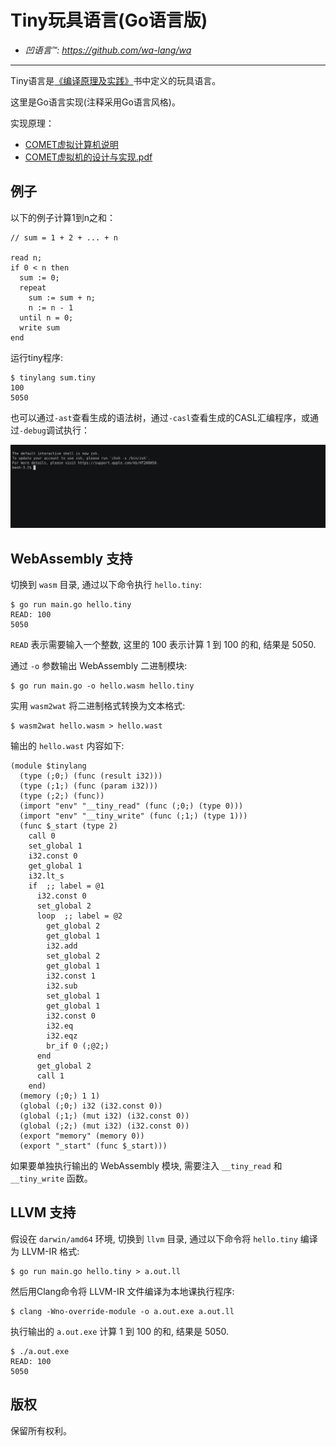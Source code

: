 
# Tiny玩具语言(Go语言版)

- *凹语言™: https://github.com/wa-lang/wa*

---

Tiny语言是[《编译原理及实践》](https://book.douban.com/subject/1088057/)书中定义的玩具语言。

这里是Go语言实现(注释采用Go语言风格)。

实现原理：

- [COMET虚拟计算机说明](./comet/README.md)
- [COMET虚拟机的设计与实现.pdf](./_docs/comet-vm.pdf)

## 例子

以下的例子计算1到n之和：

```
// sum = 1 + 2 + ... + n

read n;
if 0 < n then
  sum := 0;
  repeat
    sum := sum + n;
    n := n - 1
  until n = 0;
  write sum
end
```

运行tiny程序:

```
$ tinylang sum.tiny 
100
5050
```

也可以通过`-ast`查看生成的语法树，通过`-casl`查看生成的CASL汇编程序，或通过`-debug`调试执行：

![](./_docs/images/tiny-demo.cast.gif)

## WebAssembly 支持

切换到 `wasm` 目录, 通过以下命令执行 `hello.tiny`:

```
$ go run main.go hello.tiny
READ: 100
5050
```

`READ` 表示需要输入一个整数, 这里的 100 表示计算 1 到 100 的和, 结果是 5050.

通过 `-o` 参数输出 WebAssembly 二进制模块:

```
$ go run main.go -o hello.wasm hello.tiny
```

实用 `wasm2wat` 将二进制格式转换为文本格式:

```
$ wasm2wat hello.wasm > hello.wast
```

输出的 `hello.wast` 内容如下:

```wasm
(module $tinylang
  (type (;0;) (func (result i32)))
  (type (;1;) (func (param i32)))
  (type (;2;) (func))
  (import "env" "__tiny_read" (func (;0;) (type 0)))
  (import "env" "__tiny_write" (func (;1;) (type 1)))
  (func $_start (type 2)
    call 0
    set_global 1
    i32.const 0
    get_global 1
    i32.lt_s
    if  ;; label = @1
      i32.const 0
      set_global 2
      loop  ;; label = @2
        get_global 2
        get_global 1
        i32.add
        set_global 2
        get_global 1
        i32.const 1
        i32.sub
        set_global 1
        get_global 1
        i32.const 0
        i32.eq
        i32.eqz
        br_if 0 (;@2;)
      end
      get_global 2
      call 1
    end)
  (memory (;0;) 1 1)
  (global (;0;) i32 (i32.const 0))
  (global (;1;) (mut i32) (i32.const 0))
  (global (;2;) (mut i32) (i32.const 0))
  (export "memory" (memory 0))
  (export "_start" (func $_start)))
```

如果要单独执行输出的 WebAssembly 模块, 需要注入 `__tiny_read` 和 `__tiny_write` 函数。


## LLVM 支持

假设在 `darwin/amd64` 环境, 切换到 `llvm` 目录, 通过以下命令将 `hello.tiny` 编译为 LLVM-IR 格式:

```
$ go run main.go hello.tiny > a.out.ll
```

然后用Clang命令将 LLVM-IR 文件编译为本地课执行程序:

```
$ clang -Wno-override-module -o a.out.exe a.out.ll
```

执行输出的 `a.out.exe` 计算 1 到 100 的和, 结果是 5050.

```
$ ./a.out.exe 
READ: 100
5050
```

## 版权

保留所有权利。
